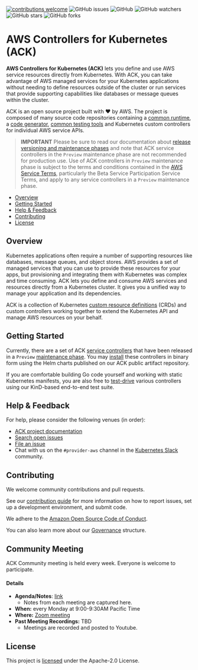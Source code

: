 [![contributions welcome](https://img.shields.io/badge/contributions-welcome-brightgreen.svg?style=flat)](https://github.com/aws-controllers-k8s/community/issues)
![GitHub issues](https://img.shields.io/github/issues-raw/aws-controllers-k8s/community?style=flat)
![GitHub](https://img.shields.io/github/license/aws-controllers-k8s/community?style=flat)
![GitHub watchers](https://img.shields.io/github/watchers/aws-controllers-k8s/community?style=social)
![GitHub stars](https://img.shields.io/github/stars/aws-controllers-k8s/community?style=social)
![GitHub forks](https://img.shields.io/github/forks/aws-controllers-k8s/community?style=social)

# AWS Controllers for Kubernetes (ACK)

**AWS Controllers for Kubernetes (ACK)** lets you define and use AWS service
resources directly from Kubernetes. With ACK, you can take advantage of AWS
managed services for your Kubernetes applications without needing to define
resources outside of the cluster or run services that provide supporting
capabilities like databases or message queues within the cluster.

ACK is an open source project built with ❤️  by AWS. The project is composed of
many source code repositories containing a [common runtime][runtime-repo], a
[code generator][codegen-repo], [common testing tools][test-infra-repo] and
Kubernetes custom controllers for individual AWS service APIs.

[runtime-repo]: https://github.com/aws-controllers-k8s/runtime
[codegen-repo]: https://github.com/aws-controllers-k8s/code-generator
[test-infra-repo]: https://github.com/aws-controllers-k8s/test-infra

> **IMPORTANT** Please be sure to read our documentation about
> [release versioning and maintenance phases][releases] and note that ACK
> service controllers in the `Preview` maintenance phase are not recommended
> for production use. Use of ACK controllers in `Preview` maintenance phase is
> subject to the terms and conditions contained in the
> [AWS Service Terms][aws-service-terms], particularly the Beta Service
> Participation Service Terms, and apply to any service controllers in a
> `Preview` maintenance phase.

[releases]: https://aws-controllers-k8s.github.io/community/releases/
[aws-service-terms]: https://aws.amazon.com/service-terms

* [Overview](#overview)
* [Getting Started](#getting-started)
* [Help & Feedback](#help--feedback)
* [Contributing](#contributing)
* [License](#license)

## Overview

Kubernetes applications often require a number of supporting resources like
databases, message queues, and object stores. AWS provides a set of managed
services that you can use to provide these resources for your apps, but
provisioning and integrating them with Kubernetes was complex and time
consuming. ACK lets you define and consume AWS services and resources directly
from a Kubernetes cluster. It gives you a unified way to manage your
application and its dependencies.

ACK is a collection of Kubernetes [custom resource definitions][crd] (CRDs) and
custom controllers working together to extend the Kubernetes API and manage AWS
resources on your behalf.

[crd]: https://kubernetes.io/docs/concepts/extend-kubernetes/api-extension/custom-resources/

## Getting Started

Currently, there are a set of ACK [service controllers][services] that have
been released in a `Preview` [maintenance phase][maint-phases]. You may
[install][install] these controllers in binary form using the Helm charts
published on our ACK public artifact repository.

[services]: https://aws-controllers-k8s.github.io/community/services/
[maint-phases]: https://aws-controllers-k8s.github.io/community/releases#maintenance-phases
[install]: https://aws-controllers-k8s.github.io/user-docs/install/

If you are comfortable building Go code yourself and working with static
Kubernetes manifests, you are also free to [test-drive][testing] various
controllers using our KinD-based end-to-end test suite.

[testing]: https://aws-controllers-k8s.github.io/community/dev-docs/testing/

## Help & Feedback

For help, please consider the following venues (in order):

* [ACK project documentation](https://aws-controllers-k8s.github.io/community/)
* [Search open issues](https://github.com/aws-controllers-k8s/community/issues)
* [File an issue](https://github.com/aws-controllers-k8s/community/issues/new/choose)
* Chat with us on the `#provider-aws` channel in the [Kubernetes Slack](https://kubernetes.slack.com/) community.

## Contributing

We welcome community contributions and pull requests.

See our [contribution guide](/CONTRIBUTING.md) for more information on how to
report issues, set up a development environment, and submit code.

We adhere to the [Amazon Open Source Code of Conduct][coc].

You can also learn more about our [Governance](/GOVERNANCE.md) structure.

[coc]: https://aws.github.io/code-of-conduct

## Community Meeting

ACK Community meeting is held every week.
Everyone is welcome to participate.

#### Details 
* **Agenda/Notes**: [link][meeting-notes]
  * Notes from each meeting are captured here.
* **When:** every Monday at 9:00-9:30AM Pacific Time
* **Where:** [Zoom meeting][zoom-meeting-link]
* **Past Meeting Recordings:** TBD
  * Meetings are recorded and posted to Youtube.

[zoom-meeting-link]: https://zoom.us/j/95069096871?pwd=OXc3eWk1NVluUlozcVg3b1VtdGl5Zz09
[meeting-notes]: https://docs.google.com/document/d/1G9Nl-vBXuOBRoOt-9N-fQMpY05V8fCP8vPg94iTZ9gA

## License

This project is [licensed](/LICENSE) under the Apache-2.0 License.
